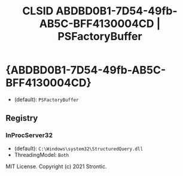 ﻿---
title: "CLSID ABDBD0B1-7D54-49fb-AB5C-BFF4130004CD | PSFactoryBuffer"
excerpt: What is COM-Object CLSID ABDBD0B1-7D54-49fb-AB5C-BFF4130004CD?
---

# {ABDBD0B1-7D54-49fb-AB5C-BFF4130004CD}

* (default): `PSFactoryBuffer`

## Registry


### InProcServer32

* (default): `C:\Windows\system32\StructuredQuery.dll`
* ThreadingModel: `Both`

MIT License. Copyright (c) 2021 Strontic.



